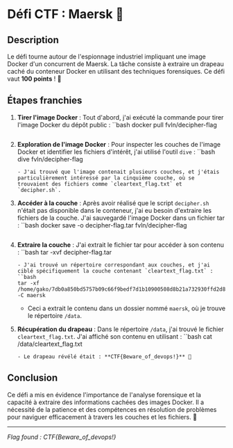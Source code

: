 
# Défi CTF : Maersk 🚢

## Description
Le défi tourne autour de l'espionnage industriel impliquant une image Docker d'un concurrent de Maersk. La tâche consiste à extraire un drapeau caché du conteneur Docker en utilisant des techniques forensiques. Ce défi vaut **100 points** ! 🎯

## Étapes franchies

1. **Tirer l'image Docker** :
   Tout d'abord, j'ai exécuté la commande pour tirer l'image Docker du dépôt public :
   ``bash
   docker pull fvln/decipher-flag
   ```

2. **Exploration de l'image Docker** :
   Pour inspecter les couches de l'image Docker et identifier les fichiers d'intérêt, j'ai utilisé l'outil `dive` :
   ``bash
   dive fvln/decipher-flag
   ```
   - J'ai trouvé que l'image contenait plusieurs couches, et j'étais particulièrement intéressé par la cinquième couche, où se trouvaient des fichiers comme `cleartext_flag.txt` et `decipher.sh`.

3. **Accéder à la couche** :
   Après avoir réalisé que le script `decipher.sh` n'était pas disponible dans le conteneur, j'ai eu besoin d'extraire les fichiers de la couche. J'ai sauvegardé l'image Docker dans un fichier tar :
   ``bash
   docker save -o decipher-flag.tar fvln/decipher-flag
   ```

4. **Extraire la couche** :
   J'ai extrait le fichier tar pour accéder à son contenu :
   ``bash
   tar -xvf decipher-flag.tar
   ```
   - J'ai trouvé un répertoire correspondant aux couches, et j'ai ciblé spécifiquement la couche contenant `cleartext_flag.txt` :
   ``bash
   tar -xf /home/gako/7db0a850bd5757b09c66f9bedf7d1b10900508d8b21a732930ffd2d81289190e/layer.tar -C maersk
   ```
   - Ceci a extrait le contenu dans un dossier nommé `maersk`, où je trouve le répertoire `/data`.

5. **Récupération du drapeau** :
   Dans le répertoire `/data`, j'ai trouvé le fichier `cleartext_flag.txt`. J'ai affiché son contenu en utilisant :
   ``bash
   cat /data/cleartext_flag.txt
   ```
   - Le drapeau révélé était : **CTF{Beware_of_devops!}** 🎉

## Conclusion
Ce défi a mis en évidence l'importance de l'analyse forensique et la capacité à extraire des informations cachées des images Docker. Il a nécessité de la patience et des compétences en résolution de problèmes pour naviguer efficacement à travers les couches et les fichiers. 🚀

---
*Flag found : CTF{Beware_of_devops!}*
